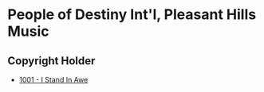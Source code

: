 # People of Destiny Int'l, Pleasant Hills Music

## Copyright Holder

- [1001 - I Stand In Awe](/hymns/1001.md)

